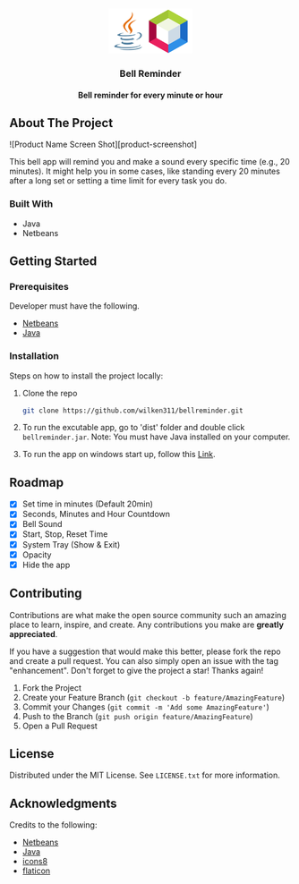 <a name="readme-top"></a>

<!-- PROJECT LOGO -->
<br />
<div align="center">

  <img src="img/javanetbeans.png" alt="Logo" width="150" height="80">

  <h3 align="center">Bell Reminder</h3>
  <h4>Bell reminder for every minute or hour</h4>

  <p align="center">

</div>

<!-- ABOUT THE PROJECT -->

## About The Project

![Product Name Screen Shot][product-screenshot]

This bell app will remind you and make a sound every specific time (e.g., 20 minutes). It might help you in some cases, like standing every 20 minutes after a long set or setting a time limit for every task you do.

### Built With

- Java
- Netbeans

<!-- GETTING STARTED -->

## Getting Started

### Prerequisites

Developer must have the following.

- [Netbeans](https://netbeans.apache.org/front/main/index.html)
- [Java](https://www.oracle.com/ph/java/technologies/downloads/)

### Installation

Steps on how to install the project locally:

1. Clone the repo
   ```sh
   git clone https://github.com/wilken311/bellreminder.git
   ```
2. To run the excutable app, go to 'dist' folder and double click `bellreminder.jar`. Note: You must have Java installed on your computer.

3. To run the app on windows start up, follow this [Link](https://stackoverflow.com/questions/5953525/run-java-application-at-windows-startup).

## Roadmap

- [x] Set time in minutes (Default 20min)
- [x] Seconds, Minutes and Hour Countdown
- [x] Bell Sound
- [x] Start, Stop, Reset Time
- [x] System Tray (Show & Exit)
- [x] Opacity
- [x] Hide the app

<!-- CONTRIBUTING -->

## Contributing

Contributions are what make the open source community such an amazing place to learn, inspire, and create. Any contributions you make are **greatly appreciated**.

If you have a suggestion that would make this better, please fork the repo and create a pull request. You can also simply open an issue with the tag "enhancement".
Don't forget to give the project a star! Thanks again!

1. Fork the Project
2. Create your Feature Branch (`git checkout -b feature/AmazingFeature`)
3. Commit your Changes (`git commit -m 'Add some AmazingFeature'`)
4. Push to the Branch (`git push origin feature/AmazingFeature`)
5. Open a Pull Request

<!-- LICENSE -->

## License

Distributed under the MIT License. See `LICENSE.txt` for more information.

<!-- ACKNOWLEDGMENTS -->

## Acknowledgments

Credits to the following:

- [Netbeans](https://netbeans.apache.org/front/main/index.html)
- [Java](https://www.oracle.com/ph/java/technologies/downloads/)
- [icons8](https://icons8.com/)
- [flaticon](https://www.flaticon.com)
